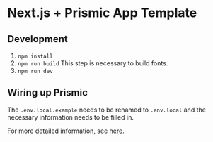 # Next.js + Prismic App Template

## Development
1. `npm install`
2. `npm run build` This step is necessary to build fonts.
3. `npm run dev`

## Wiring up Prismic
The `.env.local.example` needs to be renamed to `.env.local` and the necessary information needs to be filled in.

For more detailed information, see [here](https://github.com/vercel/next.js/tree/b41f9baaa413d5dac29faf107663214c0923c8bd/examples/cms-prismic).